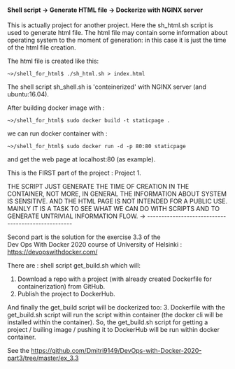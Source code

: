 #### Shell script -> Generate HTML file -> Dockerize with NGINX server

This is actually project for another project. 
Here the sh_html.sh script is used to generate html file. 
The html file may contain some information about 
operating system to the moment of generation: in this case it is just the time of the html file creation. 

The html file is created like this:   

```~>/shell_for_html$ ./sh_html.sh > index.html```

The shell script sh_shell.sh is 'conteinerized' with NGINX server 
(and ubuntu:16.04). 

After building docker image with :  

```~>/shell_for_html$ sudo docker build -t staticpage . ```  

we can run docker container with :   

``` ~>/shell_for_html$ sudo docker run -d -p 80:80 staticpage ```  

and get the web page at localhost:80 (as example).

This is the FIRST part of the project : Project 1.

THE SCRIPT JUST GENERATE THE TIME OF CREATION IN THE CONTAINER, 
NOT MORE, IN GENERAL THE INFORMATION ABOUT SYSTEM IS SENSITIVE. 
AND THE HTML PAGE IS NOT INTENDED FOR A PUBLIC USE. 
MAINLY IT IS A TASK TO SEE WHAT WE CAN DO WITH SCRIPTS AND TO GENERATE UNTRIVIAL INFORMATION FLOW.
-> ---------------------------------------------------

Second part is the solution for the exercise 3.3 of the  
Dev Ops With Docker 2020 course of University of Helsinki :   
https://devopswithdocker.com/

There are : 
shell script get_build.sh which will:
1. Download a repo with a project (with already created Dockerfile for containerization) from GitHub.
2. Publish the project to DockerHub.

And finally the get_build script will be dockerized too:
3. Dockerfile with the get_build.sh script will run the script within container (the docker cli will be installed within the container). So, the get_build.sh script for getting a project / builing image / pushing it to DockerHub will be run within docker container. 

See the https://github.com/Dmitri9149/DevOps-with-Docker-2020-part3/tree/master/ex_3.3


